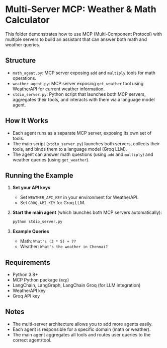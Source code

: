 # Multi-Server MCP: Weather & Math Calculator

This folder demonstrates how to use MCP (Multi-Component Protocol) with multiple servers to build an assistant that can answer both math and weather queries.

## Structure

- `math_agent.py`: MCP server exposing `add` and `multiply` tools for math operations.
- `weather_agent.py`: MCP server exposing `get_weather` tool using WeatherAPI for current weather information.
- `stdio_server.py`: Python script that launches both MCP servers, aggregates their tools, and interacts with them via a language model agent.

## How It Works

- Each agent runs as a separate MCP server, exposing its own set of tools.
- The main script (`stdio_server.py`) launches both servers, collects their tools, and binds them to a language model (Groq LLM).
- The agent can answer math questions (using `add` and `multiply`) and weather queries (using `get_weather`).

## Running the Example

1. **Set your API keys**  
   - Set `WEATHER_API_KEY` in your environment for WeatherAPI.
   - Set `GROQ_API_KEY` for Groq LLM.

2. **Start the main agent** (which launches both MCP servers automatically):

   ```bash
   python stdio_server.py
   ```

3. **Example Queries**
   - Math: `What's (3 * 5) + 7?`
   - Weather: `What's the weather in Chennai?`

## Requirements

- Python 3.8+
- MCP Python package (`mcp`)
- LangChain, LangGraph, LangChain Groq (for LLM integration)
- WeatherAPI key
- Groq API key

## Notes

- The multi-server architecture allows you to add more agents easily.
- Each agent is responsible for a specific domain (math or weather).
- The main agent aggregates all tools and routes user queries to the correct agent/tool.

